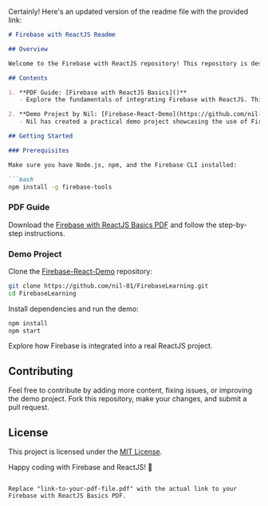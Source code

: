 Certainly! Here's an updated version of the readme file with the provided link:

```markdown
# Firebase with ReactJS Readme

## Overview

Welcome to the Firebase with ReactJS repository! This repository is designed to provide a comprehensive guide for learning Firebase with ReactJS. Additionally, a demo project created by Nil is included for hands-on learning.

## Contents

1. **PDF Guide: [Firebase with ReactJS Basics]()**
   - Explore the fundamentals of integrating Firebase with ReactJS. This guide covers authentication, Firestore, and basic Firebase features for ReactJS applications.

2. **Demo Project by Nil: [Firebase-React-Demo](https://github.com/nil-01/FirebaseLearning)**
   - Nil has created a practical demo project showcasing the use of Firebase with ReactJS. Dive into the source code and learn by example.

## Getting Started

### Prerequisites

Make sure you have Node.js, npm, and the Firebase CLI installed:

```bash
npm install -g firebase-tools
```

### PDF Guide

Download the [Firebase with ReactJS Basics PDF](link-to-your-pdf-file.pdf) and follow the step-by-step instructions.

### Demo Project

Clone the [Firebase-React-Demo](https://github.com/nil-01/FirebaseLearning) repository:

```bash
git clone https://github.com/nil-01/FirebaseLearning.git
cd FirebaseLearning
```

Install dependencies and run the demo:

```bash
npm install
npm start
```

Explore how Firebase is integrated into a real ReactJS project.

## Contributing

Feel free to contribute by adding more content, fixing issues, or improving the demo project. Fork this repository, make your changes, and submit a pull request.

## License

This project is licensed under the [MIT License](LICENSE). 

Happy coding with Firebase and ReactJS! 🚀
```

Replace "link-to-your-pdf-file.pdf" with the actual link to your Firebase with ReactJS Basics PDF.
